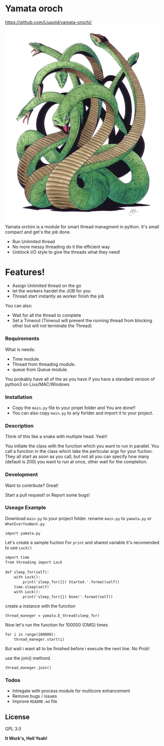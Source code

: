# Yamata oroch
https://github.com/Liupold/yamata-orochi/
![Yamata-no-orochi](Orochi.jpg)
Yamata orchini is a module for smart thread managment in python. It's small compact and get's the job done.

  - Run Unlimited thread
  - No more messy threading do it the efficient way
  - Unblock I/O style to give the threads what they need!

# Features!

  - Assign Unlimited thread on the go
  - let the workers handel the JOB for you
  - Thread start instantly as worker finish the job



You can also:
  - Wait for all the thread to complete
  - Set a Timeout 
  (Timeout will prevent the running thread from blocking other but will not terminate the Thread)

### Requirements

What is needs:

* Time module.
* Thread from threading module.
* queue from Queue module.

You probably have all of the as you have if you have a standard version of python3 on Liux/MAC/Windows

### Installation

- Copy the ``main.py`` file to your projet folder and You are done!!
- You can also copy  ``main.py`` to any forlder and import it to your project.


### Description
Think of this like a snake with multiple head. Yeah!

You initiate the class with the function which you want to run in parallel.
You call a function in the class which take the perticular args for your fuction.
They all start as soon as you call, but not all you can specify how many (default is 200)  you want to run at once, other wait for the completion.


### Development

Want to contribute? Great!

Start a pull request!
or
Report some bugs!


### Useage Example
Download ``main.py`` to your project folder.
rename ``main.py`` to ``yamata.py`` or ``WhatEverYouWant.py``
```
import yamata.py
```

Let's create a sample fuction
For ``print`` and shared variable it's recomended to use ``Lock()``
```
import time
from threading import Lock

def sleep_for(self):
    with Lock():
        print('sleep_for({}) Started.'.format(self))
    time.sleep(self)
    with Lock():
        print('sleep_for({}) Done!'.format(self))
```
create a instance with the function

```
thread_maneger = yamata.E_thread(sleep_for)
```

Now let's run the function for 100000 (OMG) times

```
for i in range(100000):
    thread_maneger.start(i)
```

But wait i want all to be finished before i execute the next line.
No Prob!

use the join() methord.
```
thread_maneger.join()
```
### Todos

 - Intregate with process module for multicore enhancement
 - Remove bugs / issues
 - Improve ``README.md`` file

License
----

GPL 3.0


**It Work's, Hell Yeah!**